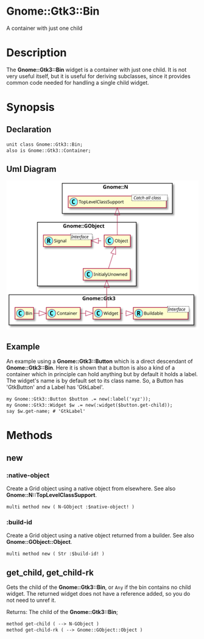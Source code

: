 Gnome::Gtk3::Bin
================

A container with just one child

Description
===========

The **Gnome::Gtk3::Bin** widget is a container with just one child. It is not very useful itself, but it is useful for deriving subclasses, since it provides common code needed for handling a single child widget.

Synopsis
========

Declaration
-----------

    unit class Gnome::Gtk3::Bin;
    also is Gnome::Gtk3::Container;

Uml Diagram
-----------

![](plantuml/Bin.svg)

Example
-------

An example using a **Gnome::Gtk3::Button** which is a direct descendant of **Gnome::Gtk3::Bin**. Here it is shown that a button is also a kind of a container which in principle can hold anything but by default it holds a label. The widget's name is by default set to its class name. So, a Button has 'GtkButton' and a Label has 'GtkLabel'.

    my Gnome::Gtk3::Button $button .= new(:label('xyz'));
    my Gnome::Gtk3::Widget $w .= new(:widget($button.get-child));
    say $w.get-name; # 'GtkLabel'

Methods
=======

new
---

### :native-object

Create a Grid object using a native object from elsewhere. See also **Gnome::N::TopLevelClassSupport**.

    multi method new ( N-GObject :$native-object! )

### :build-id

Create a Grid object using a native object returned from a builder. See also **Gnome::GObject::Object**.

    multi method new ( Str :$build-id! )

get_child, get_child-rk
-----------------------

Gets the child of the **Gnome::Gtk3::Bin**, or `Any` if the bin contains no child widget. The returned widget does not have a reference added, so you do not need to unref it.

Returns: The child of the **Gnome::Gtk3::Bin**;

    method get-child ( --> N-GObject )
    method get-child-rk ( --> Gnome::GObject::Object )

